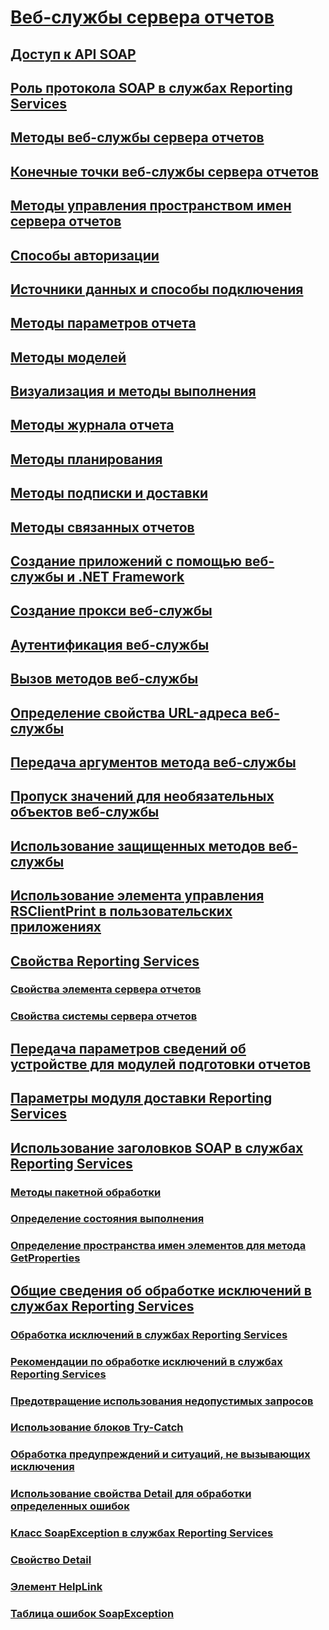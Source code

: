# [Веб-службы сервера отчетов](report-server-web-service.md)
## [Доступ к API SOAP](accessing-the-soap-api.md)
## [Роль протокола SOAP в службах Reporting Services](the-role-of-soap-in-reporting-services.md)
## [Методы веб-службы сервера отчетов](methods/report-server-web-service-methods.md)
## [Конечные точки веб-службы сервера отчетов](methods/report-server-web-service-endpoints.md)
## [Методы управления пространством имен сервера отчетов](methods/report-server-namespace-management-methods.md)
## [Способы авторизации](methods/authorization-methods.md)
## [Источники данных и способы подключения](methods/data-sources-and-connection-methods.md)
## [Методы параметров отчета](methods/report-parameters-methods.md)
## [Методы моделей](methods/model-methods-report-server-web-service.md)
## [Визуализация и методы выполнения](methods/rendering-and-execution-methods.md)
## [Методы журнала отчета](methods/report-history-methods.md)
## [Методы планирования](methods/scheduling-methods.md)
## [Методы подписки и доставки](methods/subscription-and-delivery-methods.md)
## [Методы связанных отчетов](methods/linked-reports-methods.md)
## [Создание приложений с помощью веб-службы и .NET Framework](net-framework/building-applications-using-the-web-service-and-the-net-framework.md)
## [Создание прокси веб-службы](net-framework/creating-the-web-service-proxy.md)
## [Аутентификация веб-службы](net-framework/web-service-authentication.md)
## [Вызов методов веб-службы](net-framework/calling-web-service-methods.md)
## [Определение свойства URL-адреса веб-службы](net-framework/setting-the-url-property-of-the-web-service.md)
## [Передача аргументов метода веб-службы](net-framework/supplying-web-service-method-arguments.md)
## [Пропуск значений для необязательных объектов веб-службы](net-framework/omitting-values-for-optional-web-service-objects.md)
## [Использование защищенных методов веб-службы](net-framework/using-secure-web-service-methods.md)
## [Использование элемента управления RSClientPrint в пользовательских приложениях](net-framework/using-the-rsclientprint-control-in-custom-applications.md)
## [Свойства Reporting Services](net-framework/reporting-services-properties.md)
### [Свойства элемента сервера отчетов](net-framework/reporting-services-properties-report-server-item-properties.md)
### [Свойства системы сервера отчетов](net-framework/reporting-services-properties-report-server-system-properties.md)
## [Передача параметров сведений об устройстве для модулей подготовки отчетов](net-framework/passing-device-information-settings-to-rendering-extensions.md)
## [Параметры модуля доставки Reporting Services](net-framework/reporting-services-delivery-extension-settings.md)
## [Использование заголовков SOAP в службах Reporting Services](../report-server-web-service-net-framework-soap-headers/using-reporting-services-soap-headers.md)
### [Методы пакетной обработки](../report-server-web-service-net-framework-soap-headers/batching-methods.md)
### [Определение состояния выполнения](../report-server-web-service-net-framework-soap-headers/identifying-execution-state.md)
### [Определение пространства имен элементов для метода GetProperties](../report-server-web-service-net-framework-soap-headers/setting-the-item-namespace-for-the-getproperties-method.md)
## [Общие сведения об обработке исключений в службах Reporting Services](../report-server-web-service-net-framework-exception-handling/introducing-exception-handling-in-reporting-services.md)
### [Обработка исключений в службах Reporting Services](../report-server-web-service-net-framework-exception-handling/handling-exceptions-in-reporting-services.md)
### [Рекомендации по обработке исключений в службах Reporting Services](../report-server-web-service-net-framework-exception-handling/best-practices/best-practices-for-reporting-services-exception-handling.md)
### [Предотвращение использования недопустимых запросов](../report-server-web-service-net-framework-exception-handling/best-practices/preventing-invalid-requests.md)
### [Использование блоков Try-Catch](../report-server-web-service-net-framework-exception-handling/best-practices/using-try-and-catch-blocks.md)
### [Обработка предупреждений и ситуаций, не вызывающих исключения](../report-server-web-service-net-framework-exception-handling/best-practices/handling-warnings-and-cases-that-do-not-cause-exceptions.md)
### [Использование свойства Detail для обработки определенных ошибок](../report-server-web-service-net-framework-exception-handling/best-practices/using-the-detail-property-to-handle-specific-errors.md)
### [Класс SoapException в службах Reporting Services](../report-server-web-service-net-framework-exception-handling/soapexception-class/reporting-services-soapexception-class.md)
### [Свойство Detail](../report-server-web-service-net-framework-exception-handling/soapexception-class/detail-property.md)
### [Элемент HelpLink](../report-server-web-service-net-framework-exception-handling/soapexception-class/helplink-element.md)
### [Таблица ошибок SoapException](../report-server-web-service-net-framework-exception-handling/soapexception-class/soapexception-errors-table.md)

